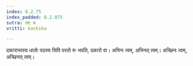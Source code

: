 ```yaml
---
index: 8.2.75
index_padded: 8.2.075
sutra: दश् च
vritti: kashika

---
```

दकारान्तस्य धातोः पदस्य सिपि परतो रुः भवति, दकारो वा। अभिनः त्वम्, अभिनत् त्वम्। अच्छिनः त्वम्, अच्छिनत् त्वम्।